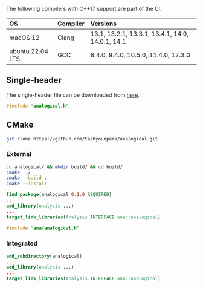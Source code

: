 The following compilers with C++17 support are part of the CI.

| OS | Compiler | Versions |
|:---|:--|:--|
| macOS 12 | Clang | 13.1, 13.2.1, 13.3.1, 13.4.1, 14.0, 14.0.1, 14.1 |
| ubuntu 22.04 LTS | GCC | 8.4.0, 9.4.0, 10.5.0, 11.4.0, 12.3.0 |

## Single-header
The single-header file can be downloaded from [here](https://raw.githubusercontent.com/taehyounpark/analogical/master/analogical.h).
```cpp
#include "analogical.h"
```
## CMake
```sh
git clone https://github.com/taehyounpark/analogical.git
```
### External
```sh
cd analogical/ && mkdir build/ && cd build/
cmake ../
cmake --build .
cmake --install .
```
```CMake
find_package(analogical 0.1.0 REQUIRED)
...
add_library(Analysis ...)
...
target_link_libraries(Analysis INTERFACE ana::analogical)
```
```cpp
#include "ana/analogical.h"
```
### Integrated
```CMake
add_subdirectory(analogical)
...
add_library(Analysis ...)
...
target_link_libraries(Analysis INTERFACE ana::analogical)
```
